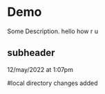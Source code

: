 # Demo

Some Description.
hello how r u

## subheader
12/may/2022 at 1:07pm

#local directory
changes added
